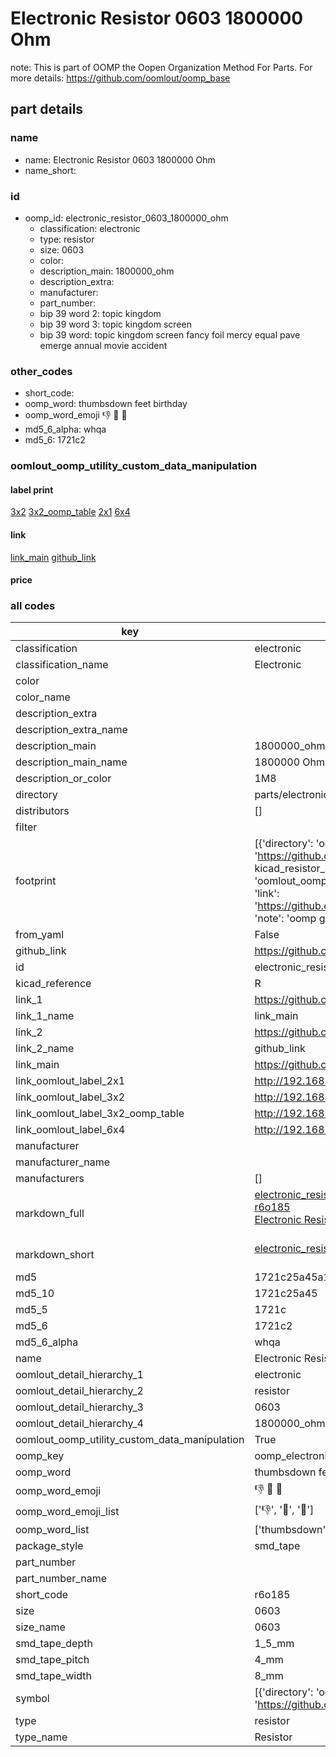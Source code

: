 # Electronic Resistor 0603 1800000 Ohm  

note: This is part of OOMP the Oopen Organization Method For Parts. For more details: https://github.com/oomlout/oomp_base

##  part details





### name
* name: Electronic Resistor 0603 1800000 Ohm
* name_short: 
### id
* oomp_id: electronic_resistor_0603_1800000_ohm
  * classification: electronic
  * type: resistor
  * size: 0603
  * color: 
  * description_main: 1800000_ohm
  * description_extra: 
  * manufacturer: 
  * part_number: 
  * bip 39 word 2: topic kingdom
  * bip 39 word 3: topic kingdom screen
  * bip 39 word: topic kingdom screen fancy foil mercy equal pave emerge annual movie accident

### other_codes
* short_code: 
* oomp_word: thumbsdown feet birthday
* oomp_word_emoji :thumbsdown: :feet: :birthday:
* md5_6_alpha: whqa
* md5_6: 1721c2






### oomlout_oomp_utility_custom_data_manipulation
#### label print
[3x2](http://192.168.1.245:1112/?label=oomp%20whqa)
[3x2_oomp_table](http://192.168.1.107:1112/?label=oomp%20whqa)
[2x1](http://192.168.1.242:1112/?label=oomp%20whqa)
[6x4](http://192.168.1.55:1112/?label=oomp%20whqa)    

#### link

[link_main](https://github.com/oomlout/oomlout_oomp_current_version_messy/tree/main/parts/electronic_resistor_0603_1800000_ohm) [github_link](https://github.com/oomlout/oomlout_oomp_part_src/tree/main/parts/electronic_resistor_0603_1800000_ohm)                             

#### price







### all codes 
| key | value |  
| --- | --- |  
| classification | electronic |  
| classification_name | Electronic |  
| color |  |  
| color_name |  |  
| description_extra |  |  
| description_extra_name |  |  
| description_main | 1800000_ohm |  
| description_main_name | 1800000 Ohm |  
| description_or_color | 1M8 |  
| directory | parts/electronic_resistor_0603_1800000_ohm |  
| distributors | [] |  
| filter |  |  
| footprint | [{'directory': 'oomlout_oomp_footprint_bot/footprints/kicad_resistor_smd_r_0603_1608metric//working/working.kicad_mod', 'index': 0, 'link': 'https://github.com/oomlout/oomlout_oomp_footprint_bot/tree/main/foootprntss/kicad_resistor_smd_r_0603_1608metric', 'note': 'source footprint kicad_resistor_smd_r_0603_1608metric', 'oomp_key': 'oomp_kicad_resistor_smd_r_0603_1608metric'}, {'directory': 'oomlout_oomp_footprint_bot/footprints/oomlout_oomlout_oomp_part_footprints_r6o185_electronic_resistor_0603_1800000_ohm//working/working.kicad_mod', 'index': 1, 'link': 'https://github.com/oomlout/oomlout_oomp_footprint_bot/tree/main/foootprntss/oomlout_oomlout_oomp_part_footprints_r6o185_electronic_resistor_0603_1800000_ohm', 'note': 'oomp generated footprint', 'oomp_key': 'oomp_oomlout_oomlout_oomp_part_footprints_r6o185_electronic_resistor_0603_1800000_ohm'}] |  
| from_yaml | False |  
| github_link | https://github.com/oomlout/oomlout_oomp_part_src/tree/main/parts/electronic_resistor_0603_1800000_ohm |  
| id | electronic_resistor_0603_1800000_ohm |  
| kicad_reference | R |  
| link_1 | https://github.com/oomlout/oomlout_oomp_current_version_messy/tree/main/parts/electronic_resistor_0603_1800000_ohm |  
| link_1_name | link_main |  
| link_2 | https://github.com/oomlout/oomlout_oomp_part_src/tree/main/parts/electronic_resistor_0603_1800000_ohm |  
| link_2_name | github_link |  
| link_main | https://github.com/oomlout/oomlout_oomp_current_version_messy/tree/main/parts/electronic_resistor_0603_1800000_ohm |  
| link_oomlout_label_2x1 | http://192.168.1.242:1112/?label=oomp%20whqa |  
| link_oomlout_label_3x2 | http://192.168.1.245:1112/?label=oomp%20whqa |  
| link_oomlout_label_3x2_oomp_table | http://192.168.1.107:1112/?label=oomp%20whqa |  
| link_oomlout_label_6x4 | http://192.168.1.55:1112/?label=oomp%20whqa |  
| manufacturer |  |  
| manufacturer_name |  |  
| manufacturers | [] |  
| markdown_full | [electronic_resistor_0603_1800000_ohm](https://github.com/oomlout/oomlout_oomp_current_version_messy/tree/main/parts/electronic_resistor_0603_1800000_ohm)<br>[r6o185](https://github.com/oomlout/oomlout_oomp_current_version_messy/tree/main/parts/electronic_resistor_0603_1800000_ohm)<br>[Electronic Resistor 0603 1800000 Ohm](https://github.com/oomlout/oomlout_oomp_current_version_messy/tree/main/parts/electronic_resistor_0603_1800000_ohm)<br><br> |  
| markdown_short | [electronic_resistor_0603_1800000_ohm](https://github.com/oomlout/oomlout_oomp_current_version_messy/tree/main/parts/electronic_resistor_0603_1800000_ohm)<br><br> |  
| md5 | 1721c25a45a189822d2d352f831eaf28 |  
| md5_10 | 1721c25a45 |  
| md5_5 | 1721c |  
| md5_6 | 1721c2 |  
| md5_6_alpha | whqa |  
| name | Electronic Resistor 0603 1800000 Ohm |  
| oomlout_detail_hierarchy_1 | electronic |  
| oomlout_detail_hierarchy_2 | resistor |  
| oomlout_detail_hierarchy_3 | 0603 |  
| oomlout_detail_hierarchy_4 | 1800000_ohm |  
| oomlout_oomp_utility_custom_data_manipulation | True |  
| oomp_key | oomp_electronic_resistor_0603_1800000_ohm |  
| oomp_word | thumbsdown feet birthday |  
| oomp_word_emoji | :thumbsdown: :feet: :birthday: |  
| oomp_word_emoji_list | [':thumbsdown:', ':feet:', ':birthday:'] |  
| oomp_word_list | ['thumbsdown', 'feet', 'birthday'] |  
| package_style | smd_tape |  
| part_number |  |  
| part_number_name |  |  
| short_code | r6o185 |  
| size | 0603 |  
| size_name | 0603 |  
| smd_tape_depth | 1_5_mm |  
| smd_tape_pitch | 4_mm |  
| smd_tape_width | 8_mm |  
| symbol | [{'directory': 'oomlout_oomp_symbol_bot/symbols/kicad_device_r//working/working.kicad_sym', 'index': 0, 'link': 'https://github.com/oomlout/oomlout_oomp_symbol_bot/tree/main/symbols/kicad_device_r', 'oomp_key': 'oomp_kicad_device_r'}] |  
| type | resistor |  
| type_name | Resistor |  
